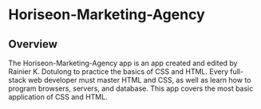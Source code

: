 # Horiseon-Marketing-Agency

## Overview

The Horiseon-Marketing-Agency app is an app created and edited by Rainier K. Dotulong to practice the basics of CSS and HTML. Every full-stack web developer must master HTML and CSS, as well as learn how to program browsers, servers, and database. This app covers the most basic application of CSS and HTML.
